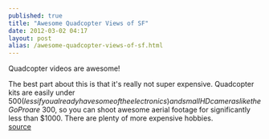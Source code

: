 ```yaml
---
published: true
title: "Awesome Quadcopter Views of SF"
date: 2012-03-02 04:17
layout: post
alias: /awesome-quadcopter-views-of-sf.html
---
```

Quadcopter videos are awesome!

The best part about this is that it&apos;s really not super expensive. Quadcopter kits are easily under $500 (less if you already have some of the electronics) and small HD cameras like the Go Pro are ~$300, so you can shoot awesome aerial footage for significantly less than $1000. There are plenty of more expensive hobbies.
<br /><a href="http://vimeo.com/28706477">source</a>
